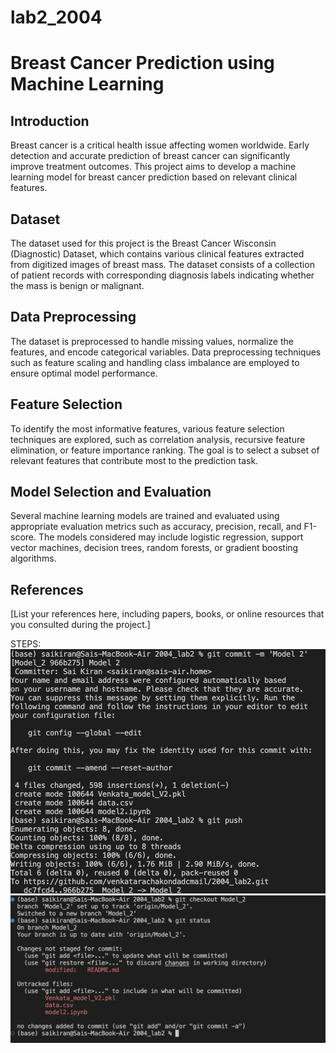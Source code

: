 # lab2_2004
# Breast Cancer Prediction using Machine Learning

## Introduction
Breast cancer is a critical health issue affecting women worldwide. Early detection and accurate prediction of breast cancer can significantly improve treatment outcomes. This project aims to develop a machine learning model for breast cancer prediction based on relevant clinical features.

## Dataset
The dataset used for this project is the Breast Cancer Wisconsin (Diagnostic) Dataset, which contains various clinical features extracted from digitized images of breast mass. The dataset consists of a collection of patient records with corresponding diagnosis labels indicating whether the mass is benign or malignant.

## Data Preprocessing
The dataset is preprocessed to handle missing values, normalize the features, and encode categorical variables. Data preprocessing techniques such as feature scaling and handling class imbalance are employed to ensure optimal model performance.

## Feature Selection
To identify the most informative features, various feature selection techniques are explored, such as correlation analysis, recursive feature elimination, or feature importance ranking. The goal is to select a subset of relevant features that contribute most to the prediction task.

## Model Selection and Evaluation
Several machine learning models are trained and evaluated using appropriate evaluation metrics such as accuracy, precision, recall, and F1-score. The models considered may include logistic regression, support vector machines, decision trees, random forests, or gradient boosting algorithms.

## References
[List your references here, including papers, books, or online resources that you consulted during the project.]

STEPS:
![Alt Text](images/Push.png)
![Alt Text](images/Swich_branch.png)


